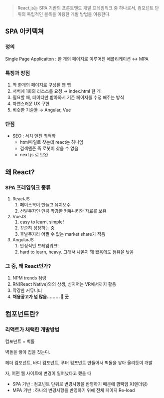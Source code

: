 > React.js는 SPA 기반의 프론트엔드 개발 프레임워크 중 하나로서, 컴포넌트 단위의 독립적인 블록을 이용한 개발 방법을 이용한다.
> 

## **SPA 아키텍쳐**

### 정의

Single Page Applicaiton : 한 개의 페이지로 이루어진 애플리케이션 ↔ MPA 

### 특징과 장점

1. 딱 한개의 페이지로 구성된 웹 앱
2. 서버에 1회의 리소스를 요청 → index.html 한 개
3. 필요할 때, 데이터만 받아와서 기존 페이지를 수정 해주는 방식
4. 자연스러운 UX 구현
5. 비슷한 기술들 → Angular, Vue

### 단점

- SEO : 서치 엔진 최적화
    - html파일로 찾는데 react는 하나임
    - 검색엔즌 즉 로봇이 찾을 수 없음
    - next.js 로 보완

## 왜 React?

### SPA 프레임워크 종류

1. ReactJS
    1. 페이스북이 만들고 유지보수
    2. 선발주자인 만큼 막강한 커뮤니티와 자료를 보유
2. VueJS
    1. easy to learn, simple!
    2. 꾸준히 성장하는 중
    3. 후발주자라 어쩔 수 없는 market share가 적음
3. AngularJS
    1. 안정적인 프레임워크!
    2. hard to learn, heavy. 그래서 나온지 꽤 됐음에도 점유율 낮음

### **그 중, 왜 React인가?**

1. NPM trends 점령
2. RN(React Native)와의 상생, 심지어는 VR에서까지 활용
3. 막강한 커뮤니티
4. **채용공고가 넘 많음……… 🤫 굿**

## 컴포넌트란?

### 리액트가 채택한 개발방법

컴포넌트 = 벽돌

벽돌을 쌓아 집을 짓는다. 

헤더 컴포넌트, 바디 컴포넌트, 푸터 컴포넌트 만들어서 벽돌을 쌓아 올리듯이 개발

자, 어떤 웹 사이트에 변경이 일어났다고 했을 때

- SPA 기반 : 컴포넌트 단위로 변경사항을 반영하기 때문에 깜빡임 X(렌더링)
- MPA 기반 : 하나의 변경사항을 반영하기 위해 전체 페이지 Re-load